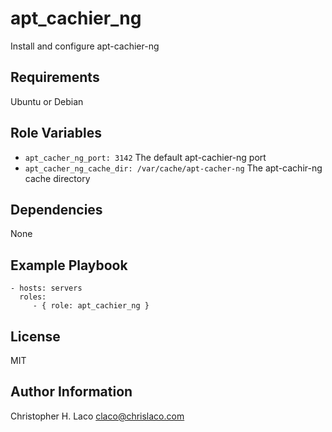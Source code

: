 apt_cachier_ng
==============

Install and configure apt-cachier-ng

Requirements
------------

Ubuntu or Debian

Role Variables
--------------

* `apt_cacher_ng_port: 3142` The default apt-cachier-ng port
* `apt_cacher_ng_cache_dir: /var/cache/apt-cacher-ng` The apt-cachir-ng cache directory

Dependencies
------------

None

Example Playbook
----------------

    - hosts: servers
      roles:
         - { role: apt_cachier_ng }

License
-------

MIT

Author Information
------------------

Christopher H. Laco <claco@chrislaco.com>
